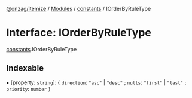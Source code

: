 [@onzag/itemize](../README.md) / [Modules](../modules.md) / [constants](../modules/constants.md) / IOrderByRuleType

# Interface: IOrderByRuleType

[constants](../modules/constants.md).IOrderByRuleType

## Indexable

▪ [property: `string`]: \{ `direction`: ``"asc"`` \| ``"desc"`` ; `nulls`: ``"first"`` \| ``"last"`` ; `priority`: `number`  }
